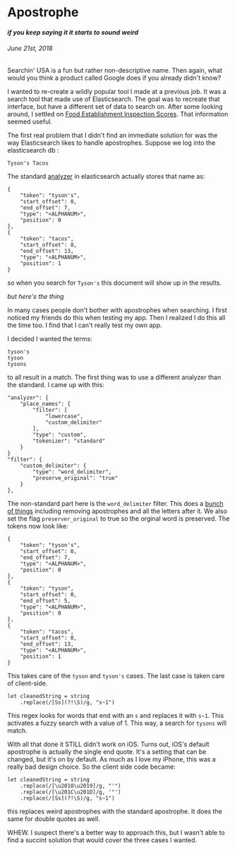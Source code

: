 # Apostrophe
#### _if you keep saying it it starts to sound weird_
###### *June 21st, 2018*

Searchin' USA is a fun but rather non-descriptive name. Then again, what would you think a product called Google does if you already didn't know?

I wanted to re-create a wildly popular tool I made at a previous job. It was a search tool that made use of Elasticsearch. The goal was to recreate that interface, but have a different set of data to search on. After some looking around, I settled on [Food Establishment Inspection Scores](https://data.austintexas.gov/Health-and-Community-Services/Food-Establishment-Inspection-Scores/ecmv-9xxi). That information seemed useful.

The first real problem that I didn't find an immediate solution for was the way Elasticsearch likes to handle apostrophes. Suppose we log into the elasticsearch db :

```Tyson's Tacos```

The standard [analyzer](https://www.elastic.co/guide/en/elasticsearch/reference/current/analysis-standard-analyzer.html) in elasticsearch actually stores that name as:

```
{
    "token": "tyson's",
    "start_offset": 0,
    "end_offset": 7,
    "type": "<ALPHANUM>",
    "position": 0
},
{
    "token": "tacos",
    "start_offset": 8,
    "end_offset": 13,
    "type": "<ALPHANUM>",
    "position": 1
}
```

so when you search for ```Tyson's``` this document will show up in the results.

_but here's the thing_

In many cases people don't bother with apostrophes when searching. I first noticed my friends do this when testing my app. Then I realized I do this all the time too. I find that I can't really test my own app.

I decided I wanted the terms:

```
tyson's
tyson
tysons
```

to all result in a match. The first thing was to use a different analyzer than the standard. I came up with this:

```
"analyzer": {
    "place_names": {
        "filter": [
            "lowercase",
            "custom_delimiter"
        ],
        "type": "custom",
        "tokenizer": "standard"
    }
}
"filter": {
    "custom_delimiter": {
        "type": "word_delimiter",
        "preserve_original": "true"
    }
},
```

The non-standard part here is the ```word_delimiter``` filter. This does a [bunch of things](https://www.elastic.co/guide/en/elasticsearch/reference/current/analysis-word-delimiter-tokenfilter.html) including removing apostrophes and all the letters after it. We also set the flag ```preserver_original``` to true so the orginal word is preserved. The tokens now look like:

```
{
    "token": "tyson's",
    "start_offset": 0,
    "end_offset": 7,
    "type": "<ALPHANUM>",
    "position": 0
},
{
    "token": "tyson",
    "start_offset": 0,
    "end_offset": 5,
    "type": "<ALPHANUM>",
    "position": 0
},
{
    "token": "tacos",
    "start_offset": 8,
    "end_offset": 13,
    "type": "<ALPHANUM>",
    "position": 1
}
```

This takes care of the ```tyson``` and ```tyson's``` cases. The last case is taken care of client-side.

```
let cleanedString = string
    .replace(/[Ss](?!\S)/g, "s~1")
```

This regex looks for words that end with an ```s``` and replaces it with ```s~1```. This activates a fuzzy search with a value of 1. This way, a search for ```tysons``` will match.

With all that done it STILL didn't work on iOS. Turns out, iOS's default apostrophe is actually the single end quote. It's a setting that can be changed, but it's on by default. As much as I love my iPhone, this was a really bad design choice. So the client side code became:

```
let cleanedString = string
    .replace(/[\u2018\u2019]/g, "'")
    .replace(/[\u201C\u201D]/g, '"')
    .replace(/[Ss](?!\S)/g, "s~1")
```

this replaces weird apostrophes with the standard apostrophe. It does the same for double quotes as well.

WHEW. I suspect there's a better way to approach this, but I wasn't able to find a succint solution that would cover the three cases I wanted.